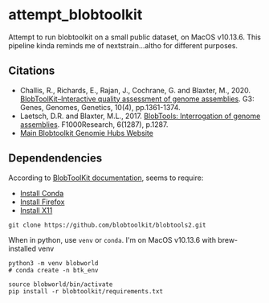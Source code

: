 # attempt_blobtoolkit

Attempt to run blobtoolkit on a small public dataset, on MacOS v10.13.6. This pipeline kinda reminds me of nextstrain...altho for different purposes.

## Citations

* Challis, R., Richards, E., Rajan, J., Cochrane, G. and Blaxter, M., 2020. [BlobToolKit–Interactive quality assessment of genome assemblies](https://pubmed.ncbi.nlm.nih.gov/32071071/). G3: Genes, Genomes, Genetics, 10(4), pp.1361-1374.
* Laetsch, D.R. and Blaxter, M.L., 2017. [BlobTools: Interrogation of genome assemblies](https://f1000research.com/articles/6-1287). F1000Research, 6(1287), p.1287.
* [Main Blobtoolkit Genomie Hubs Website](https://blobtoolkit.genomehubs.org/)

## Dependendencies

According to [BlobToolKit documentation](https://blobtoolkit.genomehubs.org/install/), seems to require:

* [Install Conda](https://docs.conda.io/projects/conda/en/latest/user-guide/install/)
* [Install Firefox](https://www.mozilla.org/en-US/firefox/new/)
* [Install X11](https://kb.thayer.dartmouth.edu/article/336-x11-for-windows-and-mac)


```
git clone https://github.com/blobtoolkit/blobtools2.git
```

When in python, use `venv` or `conda`. I'm on MacOS v10.13.6 with brew-installed venv

```
python3 -m venv blobworld
# conda create -n btk_env

source blobworld/bin/activate
pip install -r blobtoolkit/requirements.txt
```

